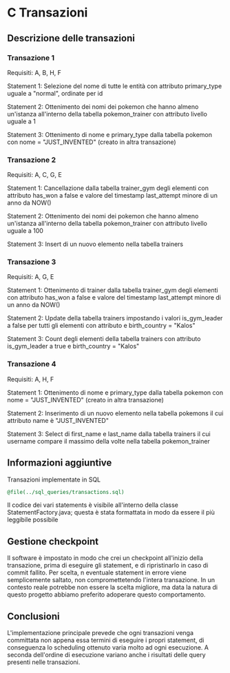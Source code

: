 # C Transazioni
## Descrizione delle transazioni

### Transazione 1

Requisiti: A, B, H, F

Statement 1: Selezione del nome di tutte le entità con attributo primary_type uguale a "normal", ordinate per id

Statement 2: Ottenimento dei nomi dei pokemon che hanno almeno un'istanza all'interno della tabella pokemon_trainer con attributo livello uguale a 1

Statement 3: Ottenimento di nome e primary_type dalla tabella pokemon con nome = "JUST_INVENTED" (creato in altra transazione)

### Transazione 2

Requisiti: A, C, G, E

Statement 1: Cancellazione dalla tabella trainer_gym degli elementi con attributo has_won a false e valore del timestamp last_attempt minore di un anno da NOW()

Statement 2: Ottenimento dei nomi dei pokemon che hanno almeno un'istanza all'interno della tabella pokemon_trainer con attributo livello uguale a 100

Statement 3: Insert di un nuovo elemento nella tabella trainers

### Transazione 3

Requisiti: A, G, E

Statement 1: Ottenimento di trainer dalla tabella trainer_gym degli elementi con attributo has_won a false e valore del timestamp last_attempt minore di un anno da NOW()

Statement 2: Update della tabella trainers impostando i valori is_gym_leader a false per tutti gli elementi con attributo e birth_country = "Kalos"

Statement 3: Count degli elementi della tabella trainers con attributo is_gym_leader a true e birth_country = "Kalos"

### Transazione 4

Requisiti: A, H, F

Statement 1: Ottenimento di nome e primary_type dalla tabella pokemon con nome = "JUST_INVENTED" (creato in altra transazione)

Statement 2: Inserimento di un nuovo elemento nella tabella pokemons il cui attributo name è "JUST_INVENTED"

Statement 3: Select di first_name e last_name dalla tabella trainers il cui username compare il massimo della volte nella tabella pokemon_trainer

## Informazioni aggiuntive
Transazioni implementate in SQL
``` SQL
@file(../sql_queries/transactions.sql)
```

Il codice dei vari statements è visibile all'interno della classe StatementFactory.java; questa è stata formattata in modo da essere il più leggibile possibile

## Gestione checkpoint
Il software è impostato in modo che crei un checkpoint all'inizio della transazione, prima di eseguire gli statement, e di ripristinarlo in caso di commit fallito.
Per scelta, n eventuale statement in errore viene semplicemente saltato, non compromettetendo l'intera transazione. 
In un contesto reale potrebbe non essere la scelta migliore, ma data la natura di questo progetto abbiamo preferito adoperare questo comportamento.


## Conclusioni
L'implementazione principale prevede che ogni transazioni venga committata non appena essa termini di eseguire i propri statement, di conseguenza lo scheduling ottenuto varia molto ad ogni esecuzione. 
A seconda dell'ordine di esecuzione variano anche i risultati delle query presenti nelle transazioni.